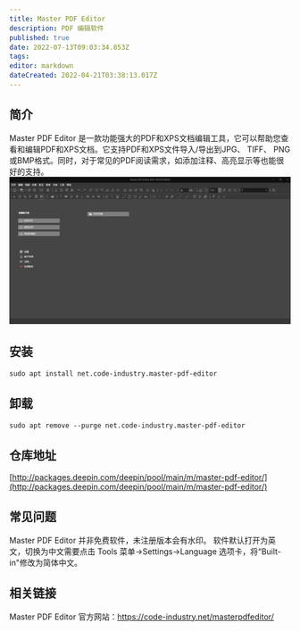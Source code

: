 ```yaml
---
title: Master PDF Editor
description: PDF 编辑软件
published: true
date: 2022-07-13T09:03:34.853Z
tags: 
editor: markdown
dateCreated: 2022-04-21T03:38:13.017Z
---
```


## 简介

Master PDF Editor 是一款功能强大的PDF和XPS文档编辑工具，它可以帮助您查看和编辑PDF和XPS文档。它支持PDF和XPS文件导入/导出到JPG、 TIFF、 PNG或BMP格式。同时，对于常见的PDF阅读需求，如添加注释、高亮显示等也能很好的支持。![master_pdf.png](/master_pdf.png)

## 安装
```
sudo apt install net.code-industry.master-pdf-editor
```

## 卸载
```
sudo apt remove --purge net.code-industry.master-pdf-editor
```

## 仓库地址

[http://packages.deepin.com/deepin/pool/main/m/master-pdf-editor/](http://packages.deepin.com/deepin/pool/main/m/master-pdf-editor/)

## 常见问题
Master PDF Editor 并非免费软件，未注册版本会有水印。
软件默认打开为英文，切换为中文需要点击 Tools 菜单->Settings->Language 选项卡，将“Built-in"修改为简体中文。
## 相关链接
Master PDF Editor 官方网站：https://code-industry.net/masterpdfeditor/
